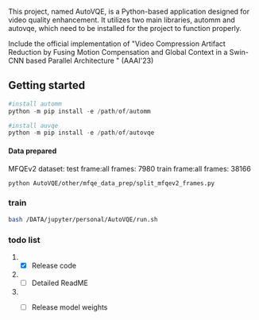 This project, named AutoVQE, is a Python-based application designed for video quality enhancement. It utilizes two main libraries, automm and autovqe, which need to be installed for the project to function properly.

Include the official implementation of "Video Compression Artifact Reduction by Fusing Motion Compensation and Global Context in a Swin-CNN based Parallel Architecture
" (AAAI'23)

## Getting started
```python
#install automm
python -m pip install -e /path/of/automm

#install auvqe
python -m pip install -e /path/of/autovqe
```
#### Data prepared
MFQEv2 dataset:
test frame:all frames: 7980
train frame:all frames: 38166
```
python AutoVQE/other/mfqe_data_prep/split_mfqev2_frames.py
```

### train
```bash
bash /DATA/jupyter/personal/AutoVQE/run.sh
```

### todo list
1. - [x] Release code
2. - [ ] Detailed ReadME
3. - [ ] Release model weights

